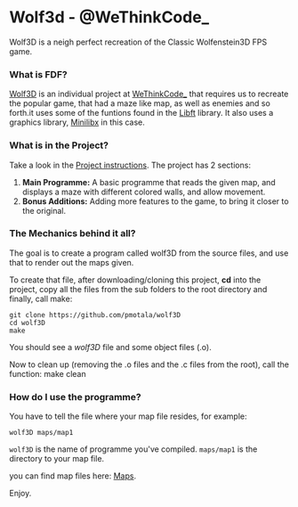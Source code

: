 # Wolf3d - @WeThinkCode_
Wolf3D is a neigh perfect recreation of the Classic Wolfenstein3D FPS game.

### What is FDF?
[Wolf3D][1] is an individual project at [WeThinkCode_][2] that requires us to recreate the popular game, that had a maze like map, as well as enemies and so forth.it uses some of the funtions found in the [Libft][3] library. It also uses a graphics library, [Minilibx][4] in this case.

### What is in the Project?

Take a look in the [Project instructions][1]. The project has 2 sections:

1.  **Main Programme:** A basic programme that reads the given map, and displays a maze with different colored walls, and allow movement.
2.  **Bonus Additions:** Adding more features to the game, to bring it closer to the original.

### The Mechanics behind it all?

The goal is to create a program called wolf3D from the source files, and use that to render out the maps given.

To create that file, after downloading/cloning this project, **cd** into the project, copy all the files from the sub folders to the root directory and finally, call make:

	git clone https://github.com/pmotala/wolf3D
	cd wolf3D
	make

You should see a *wolf3D* file and some object files (.o).


Now to clean up (removing the .o files and the .c files from the root), call the function:
	make clean

### How do I use the programme?

You have to tell the file where your map file resides, for example:

`wolf3D maps/map1`

`wolf3D` is the name of programme you've compiled. 
`maps/map1` is the directory to your map file.

you can find map files here: [Maps][5].

Enjoy.

[1]: https://github.com/pmotala/fdf/blob/master/document/wolf3d.en.pdf "Wolf3D PDF"
[2]: https://www.wethinkcode.co.za "WeThinkCode_"
[3]: https://github.com/pmotala/libft "Libft"
[4]: https://github.com/dannywillems/minilibx "Minilibx"
[5]: https://github.com/pmotala/fdf/blob/master/maps/